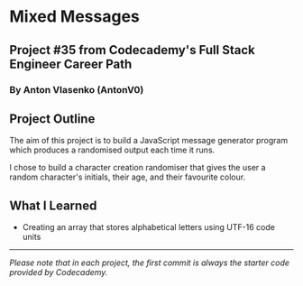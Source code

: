 # Mixed Messages
## Project #35 from Codecademy's Full Stack Engineer Career Path
### By Anton Vlasenko (AntonV0)  
## Project Outline
The aim of this project is to build a JavaScript message generator program which produces a randomised output each time it runs.

I chose to build a character creation randomiser that gives the user a random character's initials, their age, and their favourite colour.
## What I Learned
  - Creating an array that stores alphabetical letters using UTF-16 code units
***
*Please note that in each project, the first commit is always the starter code provided by Codecademy.*
